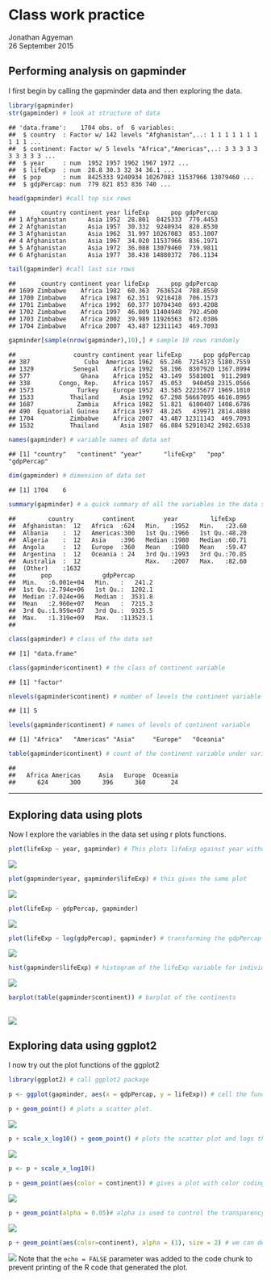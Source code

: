 # Class work practice
Jonathan Agyeman  
26 September 2015  



## Performing analysis on gapminder

I first begin by calling the gapminder data and then exploring the data.


```r
library(gapminder)
str(gapminder) # look at structure of data
```

```
## 'data.frame':	1704 obs. of  6 variables:
##  $ country  : Factor w/ 142 levels "Afghanistan",..: 1 1 1 1 1 1 1 1 1 1 ...
##  $ continent: Factor w/ 5 levels "Africa","Americas",..: 3 3 3 3 3 3 3 3 3 3 ...
##  $ year     : num  1952 1957 1962 1967 1972 ...
##  $ lifeExp  : num  28.8 30.3 32 34 36.1 ...
##  $ pop      : num  8425333 9240934 10267083 11537966 13079460 ...
##  $ gdpPercap: num  779 821 853 836 740 ...
```

```r
head(gapminder) #call top six rows
```

```
##       country continent year lifeExp      pop gdpPercap
## 1 Afghanistan      Asia 1952  28.801  8425333  779.4453
## 2 Afghanistan      Asia 1957  30.332  9240934  820.8530
## 3 Afghanistan      Asia 1962  31.997 10267083  853.1007
## 4 Afghanistan      Asia 1967  34.020 11537966  836.1971
## 5 Afghanistan      Asia 1972  36.088 13079460  739.9811
## 6 Afghanistan      Asia 1977  38.438 14880372  786.1134
```

```r
tail(gapminder) #call last six rows
```

```
##       country continent year lifeExp      pop gdpPercap
## 1699 Zimbabwe    Africa 1982  60.363  7636524  788.8550
## 1700 Zimbabwe    Africa 1987  62.351  9216418  706.1573
## 1701 Zimbabwe    Africa 1992  60.377 10704340  693.4208
## 1702 Zimbabwe    Africa 1997  46.809 11404948  792.4500
## 1703 Zimbabwe    Africa 2002  39.989 11926563  672.0386
## 1704 Zimbabwe    Africa 2007  43.487 12311143  469.7093
```

```r
gapminder[sample(nrow(gapminder),10),] # sample 10 rows randomly
```

```
##                country continent year lifeExp      pop gdpPercap
## 387               Cuba  Americas 1962  65.246  7254373 5180.7559
## 1329           Senegal    Africa 1992  58.196  8307920 1367.8994
## 577              Ghana    Africa 1952  43.149  5581001  911.2989
## 338        Congo, Rep.    Africa 1957  45.053   940458 2315.0566
## 1573            Turkey    Europe 1952  43.585 22235677 1969.1010
## 1533          Thailand      Asia 1992  67.298 56667095 4616.8965
## 1687            Zambia    Africa 1982  51.821  6100407 1408.6786
## 490  Equatorial Guinea    Africa 1997  48.245   439971 2814.4808
## 1704          Zimbabwe    Africa 2007  43.487 12311143  469.7093
## 1532          Thailand      Asia 1987  66.084 52910342 2982.6538
```

```r
names(gapminder) # variable names of data set
```

```
## [1] "country"   "continent" "year"      "lifeExp"   "pop"       "gdpPercap"
```

```r
dim(gapminder) # dimension of data set
```

```
## [1] 1704    6
```

```r
summary(gapminder) # a quick summary of all the variables in the data set
```

```
##         country        continent        year         lifeExp     
##  Afghanistan:  12   Africa  :624   Min.   :1952   Min.   :23.60  
##  Albania    :  12   Americas:300   1st Qu.:1966   1st Qu.:48.20  
##  Algeria    :  12   Asia    :396   Median :1980   Median :60.71  
##  Angola     :  12   Europe  :360   Mean   :1980   Mean   :59.47  
##  Argentina  :  12   Oceania : 24   3rd Qu.:1993   3rd Qu.:70.85  
##  Australia  :  12                  Max.   :2007   Max.   :82.60  
##  (Other)    :1632                                                
##       pop              gdpPercap       
##  Min.   :6.001e+04   Min.   :   241.2  
##  1st Qu.:2.794e+06   1st Qu.:  1202.1  
##  Median :7.024e+06   Median :  3531.8  
##  Mean   :2.960e+07   Mean   :  7215.3  
##  3rd Qu.:1.959e+07   3rd Qu.:  9325.5  
##  Max.   :1.319e+09   Max.   :113523.1  
## 
```

```r
class(gapminder) # class of the data set
```

```
## [1] "data.frame"
```

```r
class(gapminder$continent) # the class of continent variable
```

```
## [1] "factor"
```

```r
nlevels(gapminder$continent) # number of levels the continent variable has
```

```
## [1] 5
```

```r
levels(gapminder$continent) # names of levels of continent variable
```

```
## [1] "Africa"   "Americas" "Asia"     "Europe"   "Oceania"
```

```r
table(gapminder$continent) # count of the continent variable under various levels
```

```
## 
##   Africa Americas     Asia   Europe  Oceania 
##      624      300      396      360       24
```

*************************************************************************************
## Exploring data using plots

Now I explore the variables in the data set using r plots functions.


```r
plot(lifeExp ~ year, gapminder) # This plots lifeExp against year without attaching data set.
```

![](data_wrangling1_files/figure-html/unnamed-chunk-2-1.png) 

```r
plot(gapminder$year, gapminder$lifeExp) # this gives the same plot
```

![](data_wrangling1_files/figure-html/unnamed-chunk-2-2.png) 

```r
plot(lifeExp ~ gdpPercap, gapminder) 
```

![](data_wrangling1_files/figure-html/unnamed-chunk-2-3.png) 

```r
plot(lifeExp ~ log(gdpPercap), gapminder) # transforming the gdpPercap data for a better plot
```

![](data_wrangling1_files/figure-html/unnamed-chunk-2-4.png) 

```r
hist(gapminder$lifeExp) # histogram of the lifeExp variable for individual summaries
```

![](data_wrangling1_files/figure-html/unnamed-chunk-2-5.png) 

```r
barplot(table(gapminder$continent)) # barplot of the continents
```

![](data_wrangling1_files/figure-html/unnamed-chunk-2-6.png) 
----------

## Exploring data using ggplot2

I now try out the plot functions of the ggplot2


```r
library(ggplot2) # call ggplot2 package

p <- ggplot(gapminder, aes(x = gdpPercap, y = lifeExp)) # call the function for variable are being used in the plot.

p + geom_point() # plots a scatter plot.
```

![](data_wrangling1_files/figure-html/unnamed-chunk-3-1.png) 

```r
p + scale_x_log10() + geom_point() # plots the scatter plot and logs the x varaible
```

![](data_wrangling1_files/figure-html/unnamed-chunk-3-2.png) 

```r
p <- p + scale_x_log10() 

p + geom_point(aes(color = continent)) # gives a plot with color coding for the continents
```

![](data_wrangling1_files/figure-html/unnamed-chunk-3-3.png) 

```r
p + geom_point(alpha = 0.05)# alpha is used to control the transparency of the points in the plot. The lower the value of alpha the more transparent the points.
```

![](data_wrangling1_files/figure-html/unnamed-chunk-3-4.png) 

```r
p + geom_point(aes(color=continent), alpha = (1), size = 2) # we can determine the color, the transparency and the size of the points in the plot.
```

![](data_wrangling1_files/figure-html/unnamed-chunk-3-5.png) 
Note that the `echo = FALSE` parameter was added to the code chunk to prevent printing of the R code that generated the plot.
